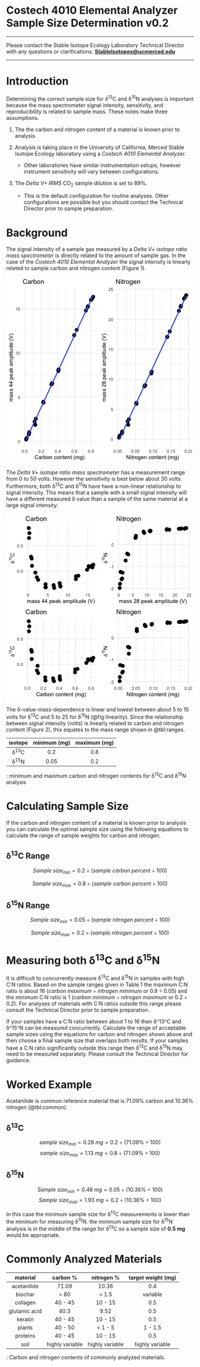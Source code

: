 
# Costech 4010 Elemental Analyzer Sample Size Determination v0.2

***

Please contact the Stable Isotope Ecology Laboratory Technical Director with any questions or clarifications. **StableIsotopes@ucmerced.edu**

*** 

# Introduction
Determining the correct sample size for δ<sup>13</sup>C and δ<sup>15</sup>N analyses is important because the mass spectrometer signal intensity, sensitivity, and reproducibility is related to sample mass. These notes make three assumptions.

1. The the carbon and nitrogen content of a material is known prior to analysis.

2. Analysis is taking place in the University of California, Merced Stable Isotope Ecology laboratory using a *Costech 4010 Elemental Analyzer*. 

	* Other laboratories have similar instrumentation setups, however instrument sensitivity will vary between configurations.

3. The *Delta V+ IRMS* CO<sub>2</sub> sample dilution is set to 89%.

	* This is the default configuration for routine analyses. Other configurations are possible but you should contact the Technical Director prior to sample preparation.

# Background
The signal intensity of a sample gas measured by a *Delta V+ isotope ratio mass spectrometer* is directly related to the amount of sample gas. In the case of the *Costech 4010 Elemental Analyzer* the signal intensity is linearly related to sample carbon and nitrogen content (Figure 1).

![Sample carbon and nitrogen content versus signal intensity.](../figures/sample_size/amp_mass.jpeg)

The *Delta V+ isotope ratio mass spectrometer* has a measurement range from 0 to 50 volts. However the sensitivity is best below about 30 volts. Furthermore, both δ<sup>13</sup>C and δ<sup>15</sup>N have have a non-linear relationship to signal intensity. This means that a sample with a small signal intensity will have a different measured δ value than a sample of the same material at a large signal intensity. 

![Mass dependence of δ<sup>13</sup>C and δ<sup>15</sup>N values.](../figures/sample_size/linearity.jpeg)

The δ-value-mass-dependence is linear and lowest between about 5 to 15 volts for δ<sup>13</sup>C and 5 to 25 for δ<sup>15</sup>N (@fig:linearity). Since the relationship between signal intensity (volts) is linearly related to carbon and nitrogen content (Figure 2), this equates to the mass range shown in @tbl:ranges.


|     isotope     | minimum (mg) | maximum (mg)  |
|:---------------:|:------------:|:-------------:|
| δ<sup>13</sup>C |      0.2     |      0.8      |
| δ<sup>15</sup>N |      0.05    |      0.2      |
: minimum and maximum carbon and nitrogen contents for δ<sup>13</sup>C and δ<sup>15</sup>N analysis

# Calculating Sample Size

If the carbon and nitrogen content of a material is known prior to analysis you can calculate the optimal sample size using the following equations to calculate the range of sample weights for carbon and nitrogen. 

## δ<sup>13</sup>C Range

$$Sample~size_{min} = 0.2 \div (sample~carbon~percent \div 100)$$

$$Sample~size_{max} = 0.8 \div (sample~carbon~percent \div 100)$$

## δ<sup>15</sup>N Range

$$Sample~size_{min} = 0.05 \div (sample~nitrogen~percent \div 100)$$

$$Sample~size_{max} = 0.2 \div (sample~nitrogen~percent \div 100)$$

# Measuring both δ<sup>13</sup>C and δ<sup>15</sup>N

It is difficult to concurrently measure δ<sup>13</sup>C and δ<sup>15</sup>N in samples with high C:N ratios. Based on the sample ranges given in Table 1 the maximum C:N ratio is about 16 ($carbon~maximum \div nitrogen~minimum$ or $0.8 \div 0.05$) and the minimum C:N ratio is 1 ($carbon~minimum \div nitrogen~maximum$ or $0.2 \div 0.2$). For analyses of materials with C:N ratios outside this range please consult the Technical Director prior to sample preparation.

If your samples have a C:N ratio between about 1 to 16 then δ^13^C and δ^15^N can be measured concurrently. Calculate the range of acceptable sample sizes using the equations for carbon and nitrogen shown above and then choose a final sample size that overlaps both results. If your samples have a C:N ratio significantly outside this range then δ<sup>13</sup>C and δ<sup>15</sup>N may need to be measured separately. Please consult the Technical Director for guidance.

# Worked Example
Acetanilide is common reference material that is 71.09% carbon and 10.36% nitrogen (@tbl:common).

## δ<sup>13</sup>C

$$sample~size_{min} = 0.28~mg = 0.2 \div (71.09 \% \div 100)$$
$$sample~size_{max} = 1.13~mg = 0.8 \div (71.09 \% \div 100)$$

## δ<sup>15</sup>N

$$Sample~size_{min} = 0.48~mg = 0.05 \div (10.36 \% \div 100)$$
$$Sample~size_{max} = 1.93~mg = 0.2 \div (10.36 \% \div 100)$$

In this case the minimum sample size for δ<sup>13</sup>C measurements is lower than the minimum for measuring δ<sup>15</sup>N. the minimum sample size for δ<sup>15</sup>N analysis is in the middle of the range for δ<sup>13</sup>C so a sample size of **0.5 mg** would be appropriate.

# Commonly Analyzed Materials

|   material    |     carbon %    |    nitrogen %   | target weight (mg) |
|:-------------:|:---------------:|:---------------:|:------------------:|
| acetanilide   |      71.09      |      10.36      |        0.4         |
| biochar       |      > 80       |    < 1.5        |      variable      |
| collagen      |     40 - 45     |     10 - 15     |        0.5         |
| glutamic acid |      40.3       |      9.52       |        0.5         |
| keratin       |     40 - 45     |     10 - 15     |        0.5         |
| plants        |     40 - 50     |    < 1 - 5      |       1 - 1.5      |
| proteins      |     40 - 45     |     10 - 15     |        0.5         |
| soil          | highly variable | highly variable |   highly variable  |
: Carbon and nitrogen contents of commonly analyzed materials.




